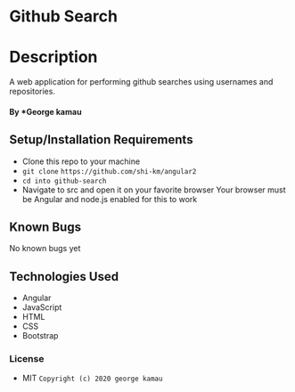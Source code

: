 # Github Search

# Description
A web application for performing github searches using usernames and repositories.
#### By *George kamau

## Setup/Installation Requirements

* Clone this repo to your machine
* `git clone` `https://github.com/shi-km/angular2`
* `cd into github-search`
* Navigate to src  and open it on your favorite browser
Your browser must be Angular and node.js enabled for this to work

## Known Bugs
No known bugs yet

## Technologies Used
* Angular
* JavaScript
* HTML
* CSS
* Bootstrap


### License
* MIT
`Copyright (c) 2020 george kamau`